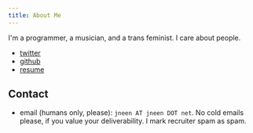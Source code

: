 ```yaml
---
title: About Me
---
```


I'm a programmer, a musician, and a trans feminist.  I care about people.

* [twitter](http://twitter.com/jneen_)
* [github](https://github.com/jneen)
* [resume](https://gist.github.com/jneen/4b10c22b670d5e6676e6)

## Contact
* email (humans only, please): `jneen AT jneen DOT net`.
  No cold emails please, if you value your deliverability. I mark recruiter spam as spam.
